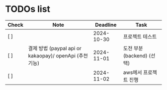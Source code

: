 # TODOs list

| Check | Note       | Deadline   | Task           |
|-------|------------|------------|----------------|
| [ ]   |            | 2024-10-30  | 프로젝트 테스트 |
| [ ]   | 결제 방법 (paypal api or kakaopay)/ openApi (추천 기능) | 2024-11-01  | 도전 부분 (backend) (선택) |
| [ ]   |            | 2024-11-02  | aws에서 프로젝트 진행 |

